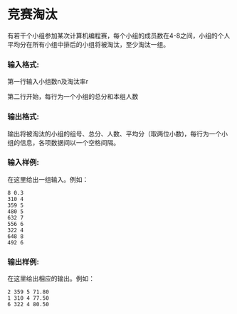 # 竞赛淘汰
有若干个小组参加某次计算机编程赛，每个小组的成员数在4-8之间，小组的个人平均分在所有小组中排后的小组将被淘汰，至少淘汰一组。

### 输入格式:

第一行输入小组数n及淘汰率r

第二行开始，每行为一个小组的总分和本组人数

### 输出格式:

输出将被淘汰的小组的组号、总分、人数、平均分（取两位小数)，每行为一个小组的信息，各项数据间以一个空格间隔。

### 输入样例:

在这里给出一组输入。例如：

```in
8 0.3
310 4
359 5
480 5
632 7
556 6
322 4
648 8
492 6

```

### 输出样例:

在这里给出相应的输出。例如：

```out
2 359 5 71.80
1 310 4 77.50
6 322 4 80.50
```
